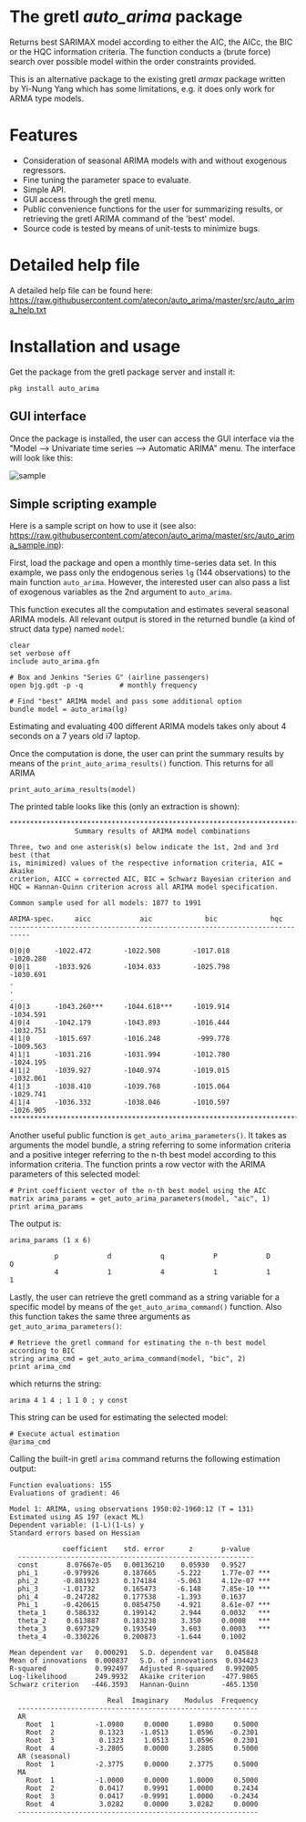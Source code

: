 # The gretl *auto_arima* package

Returns best SARIMAX model according to either the AIC, the AICc, the BIC or the HQC information criteria. The function conducts a (brute force) search over possible model within the order constraints provided.

This is an alternative package to the existing gretl *armax* package written by Yi-Nung Yang which has some limitations, e.g. it does only work for ARMA type models.

# Features
- Consideration of seasonal ARIMA models with and without exogenous regressors.
- Fine tuning the parameter space to evaluate.
- Simple API.
- GUI access through the gretl menu.
- Public convenience functions for the user for summarizing results, or retrieving the gretl ARIMA command of the 'best' model.
- Source code is tested by means of unit-tests to minimize bugs.

# Detailed help file
A detailed help file can be found here: https://raw.githubusercontent.com/atecon/auto_arima/master/src/auto_arima_help.txt

# Installation and usage
Get the package from the gretl package server and install it:
```
pkg install auto_arima
```
## GUI interface
Once the package is installed, the user can access the GUI interface via the "Model --> Univariate time series --> Automatic ARIMA" menu. The interface will look like this:

![sample](https://github.com/atecon/auto_arima/raw/master/gui.png)


## Simple scripting example
Here is a sample script on how to use it (see also: https://raw.githubusercontent.com/atecon/auto_arima/master/src/auto_arima_sample.inp):

First, load the package and open a monthly time-series data set. In this example, we pass only the endogenous series ```lg``` (144 observations) to the main function ```auto_arima```. However, the interested user can also pass a list of exogenous variables as the 2nd argument to ```auto_arima```.

This function executes all the computation and estimates several seasonal ARIMA models. All relevant output is stored in the returned bundle (a kind of struct data type) named ```model```:
```
clear
set verbose off
include auto_arima.gfn

# Box and Jenkins "Series G" (airline passengers)
open bjg.gdt -p -q         # monthly frequency

# Find "best" ARIMA model and pass some additional option
bundle model = auto_arima(lg)
```
Estimating and evaluating 400 different ARIMA models takes only about 4 seconds on a 7 years old i7 laptop.

Once the computation is done, the user can print the summary results by means of the ```print_auto_arima_results()``` function. This returns for all ARIMA
```
print_auto_arima_results(model)
```
The printed table looks like this (only an extraction is shown):
```
***************************************************************************
                Summary results of ARIMA model combinations

Three, two and one asterisk(s) below indicate the 1st, 2nd and 3rd best (that
is, minimized) values of the respective information criteria, AIC = Akaike
criterion, AICC = corrected AIC, BIC = Schwarz Bayesian criterion and
HQC = Hannan-Quinn criterion across all ARIMA model specification.

Common sample used for all models: 1877 to 1991

ARIMA-spec.     aicc            aic             bic             hqc 
---------------------------------------------------------------------------

0|0|0      -1022.472        -1022.508        -1017.018        -1020.280   
0|0|1      -1033.926        -1034.033        -1025.798        -1030.691   
.
.
.
4|0|3      -1043.260***     -1044.618***     -1019.914        -1034.591   
4|0|4      -1042.179        -1043.893        -1016.444        -1032.751   
4|1|0      -1015.697        -1016.248         -999.778        -1009.563   
4|1|1      -1031.216        -1031.994        -1012.780        -1024.195   
4|1|2      -1039.927        -1040.974        -1019.015        -1032.061   
4|1|3      -1038.410        -1039.768        -1015.064        -1029.741   
4|1|4      -1036.332        -1038.046        -1010.597        -1026.905   
***************************************************************************
```

Another useful public function is ```get_auto_arima_parameters()```. It takes as arguments the model bundle, a string referring to some information criteria and a positive integer referring to the n-th best model according to this information criteria. The function prints a row vector with the ARIMA parameters of this selected model:

```
# Print coefficient vector of the n-th best model using the AIC
matrix arima_params = get_auto_arima_parameters(model, "aic", 1)
print arima_params
```
The output is:
```
arima_params (1 x 6)

           p            d            q            P            D            Q 
           4            1            4            1            1            1 
```

Lastly, the user can retrieve the gretl command as a string variable for a specific model by means of the ```get_auto_arima_command()``` function. Also this function takes the same three arguments as ```get_auto_arima_parameters()```:
```
# Retrieve the gretl command for estimating the n-th best model according to BIC
string arima_cmd = get_auto_arima_command(model, "bic", 2)
print arima_cmd
```
which returns the string:
```
arima 4 1 4 ; 1 1 0 ; y const  
```

This string can be used for estimating the selected model:
```
# Execute actual estimation
@arima_cmd
```
Calling the built-in gretl ```arima``` command returns the following estimation output:
```
Function evaluations: 155
Evaluations of gradient: 46

Model 1: ARIMA, using observations 1950:02-1960:12 (T = 131)
Estimated using AS 197 (exact ML)
Dependent variable: (1-L)(1-Ls) y
Standard errors based on Hessian

             coefficient    std. error      z       p-value 
  ----------------------------------------------------------
  const       8.07667e-05   0.00136210    0.05930   0.9527  
  phi_1      -0.979926      0.187665     -5.222     1.77e-07 ***
  phi_2      -0.881923      0.174184     -5.063     4.12e-07 ***
  phi_3      -1.01732       0.165473     -6.148     7.85e-10 ***
  phi_4      -0.247282      0.177538     -1.393     0.1637  
  Phi_1      -0.420615      0.0854750    -4.921     8.61e-07 ***
  theta_1     0.586332      0.199142      2.944     0.0032   ***
  theta_2     0.613887      0.183238      3.350     0.0008   ***
  theta_3     0.697329      0.193549      3.603     0.0003   ***
  theta_4    -0.330226      0.200873     -1.644     0.1002  

Mean dependent var   0.000291   S.D. dependent var   0.045848
Mean of innovations  0.000837   S.D. of innovations  0.034423
R-squared            0.992497   Adjusted R-squared   0.992005
Log-likelihood       249.9932   Akaike criterion    -477.9865
Schwarz criterion   -446.3593   Hannan-Quinn        -465.1350

                        Real  Imaginary    Modulus  Frequency
  -----------------------------------------------------------
  AR
    Root  1          -1.0980     0.0000     1.0980     0.5000
    Root  2           0.1323    -1.0513     1.0596    -0.2301
    Root  3           0.1323     1.0513     1.0596     0.2301
    Root  4          -3.2805     0.0000     3.2805     0.5000
  AR (seasonal)
    Root  1          -2.3775     0.0000     2.3775     0.5000
  MA
    Root  1          -1.0000     0.0000     1.0000     0.5000
    Root  2           0.0417     0.9991     1.0000     0.2434
    Root  3           0.0417    -0.9991     1.0000    -0.2434
    Root  4           3.0282     0.0000     3.0282     0.0000
  -----------------------------------------------------------
```
